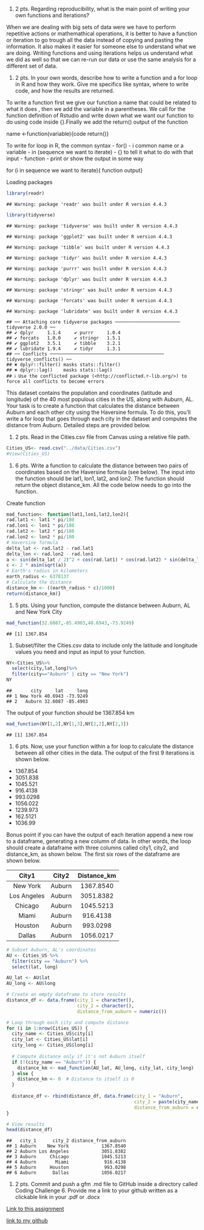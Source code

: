 1.  2 pts. Regarding reproducibility, what is the main point of writing
    your own functions and iterations?

When we are dealing with big sets of data were we have to perform
repetitive actions or mathemathical operations, it is better to have a
function or iteration to go trough all the data instead of copying and
pasting the information. It also makes it easier for someone else to
understand what we are doing. Writing functions and using iterations
helps us understand what we did as well so that we can re-run our data
or use the same analysis for a different set of data.

1.  2 pts. In your own words, describe how to write a function and a for
    loop in R and how they work. Give me specifics like syntax, where to
    write code, and how the results are returned.

To write a function first we give our function a name that could be
related to what it does , then we add the variable in a parentheses. We
call for the function definition of Rstudio and write down what we want
our function to do using code inside {}.Finally we add the return()
output of the function

name \<-function(variable){code return()}

To write for loop in R, the common syntax - for() - i common name or a
variable - in (sequence we want to iterate) - {} to tell it what to do
with that input - function - print or show the output in some way

for (i in sequence we want to iterate){ function output}

Loading packages

``` r
library(readr)
```

    ## Warning: package 'readr' was built under R version 4.4.3

``` r
library(tidyverse)
```

    ## Warning: package 'tidyverse' was built under R version 4.4.3

    ## Warning: package 'ggplot2' was built under R version 4.4.3

    ## Warning: package 'tibble' was built under R version 4.4.3

    ## Warning: package 'tidyr' was built under R version 4.4.3

    ## Warning: package 'purrr' was built under R version 4.4.3

    ## Warning: package 'dplyr' was built under R version 4.4.3

    ## Warning: package 'stringr' was built under R version 4.4.3

    ## Warning: package 'forcats' was built under R version 4.4.3

    ## Warning: package 'lubridate' was built under R version 4.4.3

    ## ── Attaching core tidyverse packages ──────────────────────── tidyverse 2.0.0 ──
    ## ✔ dplyr     1.1.4     ✔ purrr     1.0.4
    ## ✔ forcats   1.0.0     ✔ stringr   1.5.1
    ## ✔ ggplot2   3.5.1     ✔ tibble    3.2.1
    ## ✔ lubridate 1.9.4     ✔ tidyr     1.3.1
    ## ── Conflicts ────────────────────────────────────────── tidyverse_conflicts() ──
    ## ✖ dplyr::filter() masks stats::filter()
    ## ✖ dplyr::lag()    masks stats::lag()
    ## ℹ Use the conflicted package (<http://conflicted.r-lib.org/>) to force all conflicts to become errors

This dataset contains the population and coordinates (latitude and
longitude) of the 40 most populous cities in the US, along with Auburn,
AL. Your task is to create a function that calculates the distance
between Auburn and each other city using the Haversine formula. To do
this, you’ll write a for loop that goes through each city in the dataset
and computes the distance from Auburn. Detailed steps are provided
below.

1.  2 pts. Read in the Cities.csv file from Canvas using a relative file
    path.

``` r
Cities_US<- read.csv("../data/Cities.csv")
#View(Cities_US)
```

1.  6 pts. Write a function to calculate the distance between two pairs
    of coordinates based on the Haversine formula (see below). The input
    into the function should be lat1, lon1, lat2, and lon2. The function
    should return the object distance_km. All the code below needs to go
    into the function.

Create function

``` r
mad_function<- function(lat1,lon1,lat2,lon2){
rad.lat1 <- lat1 * pi/180
rad.lon1 <- lon1 * pi/180
rad.lat2 <- lat2 * pi/180
rad.lon2 <- lon2 * pi/180
# Haversine formula
delta_lat <- rad.lat2 - rad.lat1
delta_lon <- rad.lon2 - rad.lon1
a <- sin(delta_lat / 2)^2 + cos(rad.lat1) * cos(rad.lat2) * sin(delta_lon / 2)^2
c <- 2 * asin(sqrt(a))
# Earth's radius in kilometers
earth_radius <- 6378137
# Calculate the distance
distance_km <- ((earth_radius * c)/1000)
return(distance_km)}
```

1.  5 pts. Using your function, compute the distance between Auburn, AL
    and New York City

``` r
mad_function(32.6087,-85.4903,40.6943,-73.9249)
```

    ## [1] 1367.854

1.  Subset/filter the Cities.csv data to include only the latitude and
    longitude values you need and input as input to your function.

``` r
NY<-Cities_US%>%
  select(city,lat,long)%>%
  filter(city=="Auburn" | city == "New York")
NY
```

    ##       city     lat     long
    ## 1 New York 40.6943 -73.9249
    ## 2   Auburn 32.6087 -85.4903

The output of your function should be 1367.854 km

``` r
mad_function(NY[1,2],NY[1,3],NY[2,2],NY[2,3])
```

    ## [1] 1367.854

1.  6 pts. Now, use your function within a for loop to calculate the
    distance between all other cities in the data. The output of the
    first 9 iterations is shown below.

-   1367.854
-   3051.838
-   1045.521
-   916.4138
-   993.0298
-   1056.022
-   1239.973
-   162.5121
-   1036.99

Bonus point if you can have the output of each iteration append a new
row to a dataframe, generating a new column of data. In other words, the
loop should create a dataframe with three columns called city1, city2,
and distance_km, as shown below. The first six rows of the dataframe are
shown below.

|    City1    | City2  | Distance_km |
|:-----------:|:------:|:-----------:|
|  New York   | Auburn |  1367.8540  |
| Los Angeles | Auburn |  3051.8382  |
|   Chicago   | Auburn |  1045.5213  |
|    Miami    | Auburn |  916.4138   |
|   Houston   | Auburn |  993.0298   |
|   Dallas    | Auburn |  1056.0217  |

``` r
# Subset Auburn, AL's coordinates
AU <- Cities_US %>%
  filter(city == "Auburn") %>%
  select(lat, long)

AU_lat <- AU$lat
AU_long <- AU$long

# Create an empty dataframe to store results
distance_df <- data.frame(city_1 = character(),
                          city_2 = character(),
                          distance_from_auburn = numeric())

# Loop through each city and compute distance
for (i in 1:nrow(Cities_US)) {
  city_name <- Cities_US$city[i]
  city_lat <- Cities_US$lat[i]
  city_long <- Cities_US$long[i]
  
  # Compute distance only if it's not Auburn itself
  if (!(city_name == "Auburn")) {
    distance_km <- mad_function(AU_lat, AU_long, city_lat, city_long)
  } else {
    distance_km <- 0  # Distance to itself is 0
  }
  
  distance_df <- rbind(distance_df, data.frame(city_1 = "Auburn",
                                               city_2 = paste(city_name),
                                               distance_from_auburn = distance_km))
}

# View results
head(distance_df)
```

    ##   city_1      city_2 distance_from_auburn
    ## 1 Auburn    New York            1367.8540
    ## 2 Auburn Los Angeles            3051.8382
    ## 3 Auburn     Chicago            1045.5213
    ## 4 Auburn       Miami             916.4138
    ## 5 Auburn     Houston             993.0298
    ## 6 Auburn      Dallas            1056.0217

1.  2 pts. Commit and push a gfm .md file to GitHub inside a directory
    called Coding Challenge 6. Provide me a link to your github written
    as a clickable link in your .pdf or .docx

[Link to this
assignment](https://github.com/Aswystun/PLPA/tree/master/coding_challenge_6)

[link to my github](https://github.com/Aswystun/PLPA)
